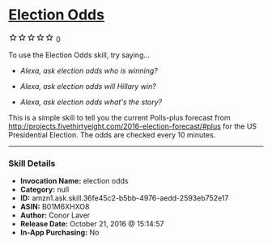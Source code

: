 # [Election Odds](http://alexa.amazon.com/#skills/amzn1.ask.skill.36fe45c2-b5bb-4976-aedd-2593eb752e17)
![0 stars](../../images/ic_star_border_black_18dp_1x.png)![0 stars](../../images/ic_star_border_black_18dp_1x.png)![0 stars](../../images/ic_star_border_black_18dp_1x.png)![0 stars](../../images/ic_star_border_black_18dp_1x.png)![0 stars](../../images/ic_star_border_black_18dp_1x.png) 0

To use the Election Odds skill, try saying...

* *Alexa, ask election odds who is winning?*

* *Alexa, ask election odds will Hillary win?*

* *Alexa, ask election odds what's the story?*

This is a simple skill to tell you the current Polls-plus forecast from http://projects.fivethirtyeight.com/2016-election-forecast/#plus for the US Presidential Election. The odds are checked every 10 minutes.

***

### Skill Details

* **Invocation Name:** election odds
* **Category:** null
* **ID:** amzn1.ask.skill.36fe45c2-b5bb-4976-aedd-2593eb752e17
* **ASIN:** B01M6XHXO8
* **Author:** Conor Laver
* **Release Date:** October 21, 2016 @ 15:14:57
* **In-App Purchasing:** No
